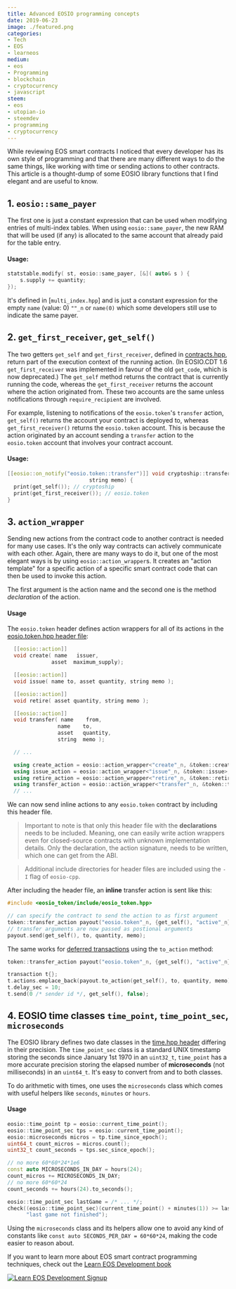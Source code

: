 ```yaml
---
title: Advanced EOSIO programming concepts
date: 2019-06-23
image: ./featured.png
categories:
- Tech
- EOS
- learneos
medium:
- eos
- Programming
- blockchain
- cryptocurrency
- javascript
steem:
- eos
- utopian-io
- steemdev
- programming
- cryptocurrency
---
```


While reviewing EOS smart contracts I noticed that every developer has its own style of programming and that there are many different ways to do the same things, like working with time or sending actions to other contracts.
This article is a thought-dump of some EOSIO library functions that I find elegant and are useful to know.

## 1. `eosio::same_payer`

The first one is just a constant expression that can be used when modifying entries of multi-index tables.
When using `eosio::same_payer`, the new RAM that will be used (if any) is allocated to the same account that already paid for the table entry.

#### Usage:

```cpp
statstable.modify( st, eosio::same_payer, [&]( auto& s ) {
    s.supply += quantity;
});
```

It's defined in [`multi_index.hpp`] and is just a constant expression for the empty `name` (value: 0) `""_n` or `name(0)` which some developers still use to indicate the same payer.

## 2. `get_first_receiver`, `get_self()`

The two getters `get_self` and `get_first_receiver`, defined in [contracts.hpp](https://github.com/EOSIO/eosio.cdt/blob/796ff8bee9a0fc864f665a0a4d018e0ff18ac383/libraries/eosiolib/contracts/eosio/contract.hpp#L47), return part of the execution context of the running action.
(In EOSIO.CDT 1.6 `get_first_receiver` was implemented in favour of the old `get_code`, which is now deprecated.)
The `get_self` method returns the contract that is currently running the code, whereas the `get_first_receiver` returns the account where the action originated from.
These two accounts are the same unless notifications through `require_recipient` are involved.

For example, listening to notifications of the `eosio.token`'s `transfer` action, `get_self()` returns the account your contract is deployed to, whereas `get_first_receiver()` returns the `eosio.token` account. This is because the action originated by an account sending a `transfer` action to the `eosio.token` account that involves your contract account.

#### Usage:

```cpp
[[eosio::on_notify("eosio.token::transfer")]] void cryptoship::transfer(name from, name to, const asset &quantity,
                          string memo) {
  print(get_self()); // cryptoship
  print(get_first_receiver()); // eosio.token
}
```

## 3. `action_wrapper`

Sending new actions from the contract code to another contract is needed for many use cases.
It's the only way contracts can actively communicate with each other.
Again, there are many ways to do it, but one of the most elegant ways is by using `eosio::action_wrapper`s.
It creates an "action template" for a specific action of a specific smart contract code that can then be used to invoke this action.

The first argument is the action name and the second one is the method _declaration_ of the action.

#### Usage

The `eosio.token` header defines action wrappers for all of its actions in the [eosio.token.hpp header file](https://github.com/EOSIO/eosio.contracts/blob/master/contracts/eosio.token/include/eosio.token/eosio.token.hpp):

```cpp
  [[eosio::action]]
  void create( name   issuer,
              asset  maximum_supply);

  [[eosio::action]]
  void issue( name to, asset quantity, string memo );

  [[eosio::action]]
  void retire( asset quantity, string memo );

  [[eosio::action]]
  void transfer( name    from,
                name    to,
                asset   quantity,
                string  memo );

  // ...

  using create_action = eosio::action_wrapper<"create"_n, &token::create>;
  using issue_action = eosio::action_wrapper<"issue"_n, &token::issue>;
  using retire_action = eosio::action_wrapper<"retire"_n, &token::retire>;
  using transfer_action = eosio::action_wrapper<"transfer"_n, &token::transfer>;
  // ...
```

We can now send inline actions to any `eosio.token` contract by including this header file.

> Important to note is that only this header file with the **declarations** needs to be included. Meaning, one can easily write action wrappers even for closed-source contracts with unknown implementation details. Only the declaration, the action signature, needs to be written, which one can get from the ABI.

> Additional include directories for header files are included using the `-I` flag of `eosio-cpp`.

After including the header file, an **inline** transfer action is sent like this:

```cpp
#include <eosio_token/include/eosio_token.hpp>

// can specify the contract to send the action to as first argument
token::transfer_action payout("eosio.token"_n, {get_self(), "active"_n});
// transfer arguments are now passed as postional arguments
payout.send(get_self(), to, quantity, memo);
```

The same works for [deferred transactions](/deferred-transactions-on-eos/) using the `to_action` method:

```cpp
token::transfer_action payout("eosio.token"_n, {get_self(), "active"_n});

transaction t{};
t.actions.emplace_back(payout.to_action(get_self(), to, quantity, memo));
t.delay_sec = 10;
t.send(0 /* sender id */, get_self(), false);
```

## 4. EOSIO time classes `time_point`, `time_point_sec`, `microseconds`

The EOSIO library defines two date classes in the [time.hpp header](https://github.com/EOSIO/eosio.cdt/blob/796ff8bee9a0fc864f665a0a4d018e0ff18ac383/libraries/eosiolib/time.hpp) differing in their precision. The `time_point_sec` class is a standard UNIX timestamp storing the seconds since January 1st 1970 in an `uint32_t`, `time_point` has a more accurate precision storing the elapsed number of **microseconds** (not milliseconds) in an `uint64_t`.
It's easy to convert from and to both classes.

To do arithmetic with times, one uses the `microseconds` class which comes with useful helpers like `seconds`, `minutes` or `hours`.

#### Usage

```cpp
eosio::time_point tp = eosio::current_time_point();
eosio::time_point_sec tps = eosio::current_time_point();
eosio::microseconds micros = tp.time_since_epoch();
uint64_t count_micros = micros.count();
uint32_t count_seconds = tps.sec_since_epoch();

// no more 60*60*24*1e6
const auto MICROSECONDS_IN_DAY = hours(24);
count_micros += MICROSECONDS_IN_DAY;
// no more 60*60*24
count_seconds += hours(24).to_seconds();

eosio::time_point_sec lastGame = /* ... */;
check((eosio::time_point_sec)(current_time_point() + minutes(1)) >= lastGame,
      "last game not finished");
```

Using the `microseconds` class and its helpers allow one to avoid any kind of constants like `const auto SECONDS_PER_DAY = 60*60*24`, making the code easier to reason about.

If you want to learn more about EOS smart contract programming techniques, check out the [Learn EOS Development book](https://learneos.dev)

[![Learn EOS Development Signup](https://cmichel.io/images/learneos_subscribe.png)](https://learneos.dev#modal)
